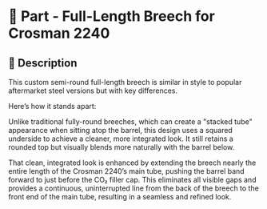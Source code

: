 # 🧩 Part - Full-Length Breech for Crosman 2240

## 🔧 Description

This custom semi-round full-length breech is similar in style to popular aftermarket steel versions but with key differences. 

Here’s how it stands apart:

Unlike traditional fully-round breeches, which can create a "stacked tube" appearance when sitting atop the barrel, this design uses a squared underside to achieve a cleaner, more integrated look. It still retains a rounded top but visually blends more naturally with the barrel below.

That clean, integrated look is enhanced by extending the breech nearly the entire length of the Crosman 2240’s main tube, pushing the barrel band forward to just before the CO₂ filler cap. This eliminates all visible gaps and provides a continuous, uninterrupted line from the back of the breech to the front end of the main tube, resulting in a seamless and refined look.
